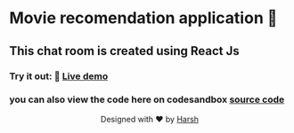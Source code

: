 # Movie recomendation application 🚀

## This chat room is created using React Js

### Try it out: 🌟 [Live demo](https://b76rs.csb.app/)

### you can also view the code here on codesandbox [source code ](https://codesandbox.io/s/github/haarsh24/teckstack)

<p align="center">
Designed with ❤️ by <a href="https://kumarharsh.netlify.app">Harsh</a>
</p>
